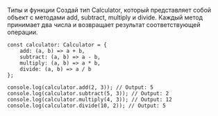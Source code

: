 Типы и функции
Создай тип Calculator, который представляет собой объект с методами add, subtract, multiply и divide. Каждый метод принимает два числа и возвращает результат соответствующей операции.


```
const calculator: Calculator = {
    add: (a, b) => a + b,
    subtract: (a, b) => a - b,
    multiply: (a, b) => a * b,
    divide: (a, b) => a / b
};

console.log(calculator.add(2, 3)); // Output: 5
console.log(calculator.subtract(5, 3)); // Output: 2
console.log(calculator.multiply(4, 3)); // Output: 12
console.log(calculator.divide(10, 2)); // Output: 5


```








